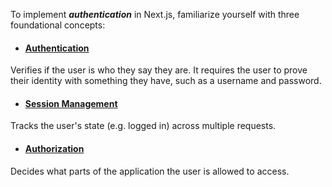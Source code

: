 To implement ***authentication*** in Next.js, familiarize yourself with three foundational concepts:

* #### [Authentication](/step21_auth/01_authentication/README.md)
Verifies if the user is who they say they are. It requires the user to prove their identity with something they have, such as a username and password.

* #### [Session Management](/step21_auth/03_session-management/README.md)
Tracks the user's state (e.g. logged in) across multiple requests.

* #### [Authorization](/step21_auth/02_authorization/README.md)
Decides what parts of the application the user is allowed to access.